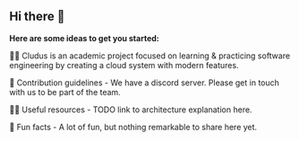 ## Hi there 👋

**Here are some ideas to get you started:**

🙋‍♀️ Cludus is an academic project focused on learning & practicing software engineering by creating a cloud system with modern features.

🌈 Contribution guidelines - We have a discord server. Please get in touch with us to be part of the team.

👩‍💻 Useful resources - TODO link to architecture explanation here.

🍿 Fun facts - A lot of fun, but nothing remarkable to share here yet.
